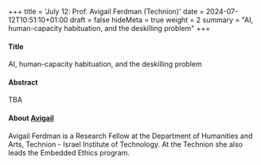 +++
title = 'July 12: Prof. Avigail Ferdman (Technion)'
date = 2024-07-12T10:51:10+01:00
draft = false
hideMeta = true
weight = 2
summary = "AI, human-capacity habituation, and the deskilling problem"
+++
 

#### Title
AI, human-capacity habituation, and the deskilling problem
 
#### Abstract
 
TBA
 

#### About [Avigail](https://www.avigailferdman.com/)
Avigail Ferdman is a Research Fellow at the Department of Humanities and Arts, Technion - Israel Institute of Technology. At the Technion she also leads the Embedded Ethics program.

